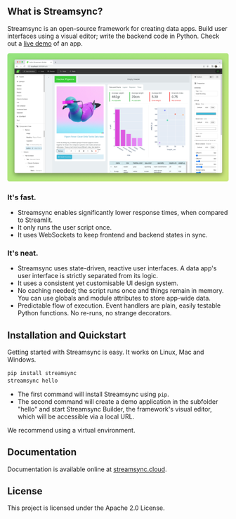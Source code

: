 ## What is Streamsync?

Streamsync is an open-source framework for creating data apps. Build user interfaces using a visual editor; write the backend code in Python. Check out a [live demo](https://hello.streamsync.cloud/) of an app.

![Streamsync Builder screenshot](docs/docs/public/sc1.png "Streamsync Builder screenshot")

### It's fast.

- Streamsync enables significantly lower response times, when compared to Streamlit.
- It only runs the user script once.
- It uses WebSockets to keep frontend and backend states in sync.

### It's neat.

- Streamsync uses state-driven, reactive user interfaces. A data app's user interface is strictly separated from its logic.
- It uses a consistent yet customisable UI design system.
- No caching needed; the script runs once and things remain in memory. You can use globals and module attributes to store app-wide data.
- Predictable flow of execution. Event handlers are plain, easily testable Python functions. No re-runs, no strange decorators.

## Installation and Quickstart

Getting started with Streamsync is easy. It works on Linux, Mac and Windows.

```sh
pip install streamsync
streamsync hello
```

- The first command will install Streamsync using `pip`.
- The second command will create a demo application in the subfolder "hello" and start Streamsync Builder, the framework's visual editor, which will be accessible via a local URL.

We recommend using a virtual environment.

## Documentation

Documentation is available online at [streamsync.cloud](https://streamsync.cloud).

## License

This project is licensed under the Apache 2.0 License.
